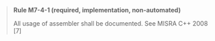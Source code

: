 > **Rule M7-4-1 (required, implementation, non-automated)**
>
> All usage of assembler shall be documented.
> See MISRA C++ 2008 [7]
